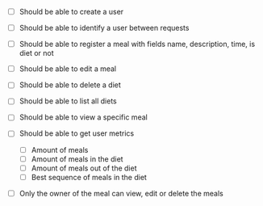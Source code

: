 - [ ] Should be able to create a user
- [ ] Should be able to identify a user between requests
- [ ] Should be able to register a meal with fields name, description, time, is diet or not
- [ ] Should be able to edit a meal
- [ ] Should be able to delete a diet
- [ ] Should be able to list all diets
- [ ] Should be able to view a specific meal
- [ ] Should be able to get user metrics
    - [ ] Amount of meals
    - [ ] Amount of meals in the diet
    - [ ] Amount of meals out of the diet
    - [ ] Best sequence of meals in the diet
- [ ] Only the owner of the meal can view, edit or delete the meals

